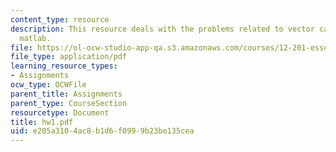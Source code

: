 ```yaml
---
content_type: resource
description: This resource deals with the problems related to vector calculus and
  matlab.
file: https://ol-ocw-studio-app-qa.s3.amazonaws.com/courses/12-201-essentials-of-geophysics-fall-2004/e205a3104ac8b1d6f0999b23be135cea_hw1.pdf
file_type: application/pdf
learning_resource_types:
- Assignments
ocw_type: OCWFile
parent_title: Assignments
parent_type: CourseSection
resourcetype: Document
title: hw1.pdf
uid: e205a310-4ac8-b1d6-f099-9b23be135cea
---
```

